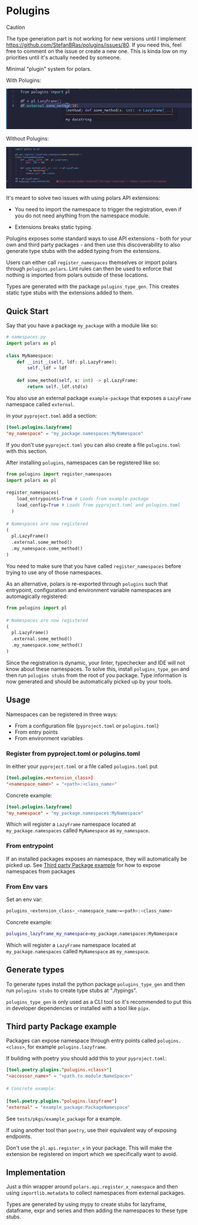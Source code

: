 # Polugins

> [!CAUTION]
> The type generation part is not working for new versions until I implement https://github.com/StefanBRas/polugins/issues/80.
> If you need this, feel free to comment on the issue or create a new one. This is kinda low on my priorities until it's actually needed by someone.

Minimal "plugin" system for polars.

With Polugins:

![With polugins](screenshots/with.png)

Without Polugins:

![Without polugins](screenshots/without.png)

It's meant to solve two issues with using polars API extensions:

- You need to import the namespace to trigger the registration, even if you do not need anything from the namespace module.

- Extensions breaks static typing.

Polugins exposes some standard ways to use API extensions - both for your own and third party packages - 
and then use this discoverability to also generate type stubs with the added typing from the extensions.

Users can either call `register_namespaces` themselves or import polars through `polugins.polars`.
Lint rules can then be used to enforce that nothing is imported from polars outside of these locations.

Types are generated with the package `polugins_type_gen`. This creates static type stubs with the extensions added to them.

## Quick Start 

Say that you have a package `my_package` with a module like so:
```python
# namespaces.py
import polars as pl

class MyNamespace:
    def __init__(self, ldf: pl.LazyFrame):
        self._ldf = ldf

    def some_method(self, x: int) -> pl.LazyFrame:
        return self._ldf.std(x)
```

You also use an external package `example-package` that exposes a `LazyFrame` namespace called `external`.

in your `pyproject.toml` add a section:

```toml
[tool.polugins.lazyframe]
"my_namespace" = "my_package.namespaces:MyNamespace"
```

If you don't use `pyproject.toml` you can also create a file `polugins.toml` with this section.

After installing `polugins`, namespaces can be registered like so:

```python
from polugins import register_namespaces
import polars as pl

register_namespaces(
    load_entrypoints=True # Loads from example-package
    load_config=True # Loads from pyproject.toml and polugins.toml
  )

# Namespaces are now registered
(
  pl.LazyFrame()
  .external.some_method()
  .my_namespace.some_method()
)
```

You need to make sure that you have called `register_namespaces` before trying to use any of those namespaces.

As an alternative, polars is re-exported through `polugins` such that entrypoint, configuration and environment variable namespaces are automagically registered:

```python
from polugins import pl

# Namespaces are now registered
(
  pl.LazyFrame()
  .external.some_method()
  .my_namespace.some_method()
)
```

Since the registration is dynamic, your linter, typechecker and IDE will not know about these namespaces.
To solve this, install `polugins_type_gen` and then run `polugins stubs` from the root of you package. Type information is now generated and should be automatically picked up by your tools. 


## Usage

Namespaces can be registered in three ways:

- From a configuration file (`pyproject.toml` or `polugins.toml`)
- From entry points
- From environment variables

### Register from pyproject.toml or polugins.toml
In either your `pyproject.toml` or a file called `polugins.toml` put

```toml
[tool.polugins.<extension_class>]
"<namespace_name>" = "<path>:<class_name>"
```
Concrete example:

```toml
[tool.polugins.lazyframe]
"my_namespace" = "my_package.namespaces:MyNamespace"
```

Which will register a  `LazyFrame` namespace located at `my_package.namespaces` called `MyNamespace` as `my_namespace`.

### From entrypoint
If an installed packages exposes an namespace, they will automatically be picked up. See 
[Third party Package example](#third-party-package-example) for how to expose namespaces from packages


### From Env vars
Set an env var:
```bash
polugins_<extension_class>_<namespace_name>=<path>:<class_name>
```

Concrete example:

```bash
polugins_lazyframe_my_namespace=my_package.namespaces:MyNamespace
```

Which will register a  `LazyFrame` namespace located at `my_package.namespaces` called `MyNamespace` as `my_namespace`.

## Generate types

To generate types install the python package `polugins_type_gen` and then run `polugins stubs` to create type stubs at "./typings".

`polugins_type_gen` is only used as a CLI tool so it's recommended to put this in developer dependencies or installed with a tool like `pipx`.

## Third party Package example

Packages can expose namespace through entry points called `polugins.<class>`, for example `polugins.lazyframe`.

If building with poetry you should add this to your `pyproject.toml`:

```toml
[tool.poetry.plugins."polugins.<class>"]
"<accessor_name>" = "<path.to.module:NameSpace>"

# Concrete example:

[tool.poetry.plugins."polugins.lazyframe"]
"external" = "example_package:PackageNamespace"
```

See `tests/pkgs/example_package` for a example.

If using another tool than `poetry`, use their equivalent way of exposing endpoints.

Don't use the `pl.api.register_x` in your package. This will make the extension be registered on import which we specifically want to avoid.


## Implementation

Just a thin wrapper around `polars.api.register_x_namespace` and then using `importlib.metadata` to collect
namespaces from external packages.

Types are generated by using mypy to create stubs for lazyframe, dataframe, expr and series and then adding the
namespaces to these type stubs.

